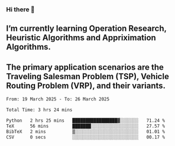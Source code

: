 ### Hi there 👋
## I’m currently learning Operation Research, Heuristic Algorithms and Appriximation Algorithms.
## The primary application scenarios are the Traveling Salesman Problem (TSP), Vehicle Routing Problem (VRP), and their variants.
<!--START_SECTION:waka-->

```txt
From: 19 March 2025 - To: 26 March 2025

Total Time: 3 hrs 24 mins

Python   2 hrs 25 mins   █████████████████▓░░░░░░░   71.24 %
TeX      56 mins         ███████░░░░░░░░░░░░░░░░░░   27.57 %
BibTeX   2 mins          ▒░░░░░░░░░░░░░░░░░░░░░░░░   01.01 %
CSV      0 secs          ░░░░░░░░░░░░░░░░░░░░░░░░░   00.17 %
```

<!--END_SECTION:waka-->
<!--
**Bookervsky/Bookervsky** is a ✨ _special_ ✨ repository because its `README.md` (this file) appears on your GitHub profile.

Here are some ideas to get you started:

- 🔭 I’m currently working on ...
- 🌱 I’m currently learning ...
- 👯 I’m looking to collaborate on ...
- 🤔 I’m looking for help with ...
- 💬 Ask me about ...
- 📫 How to reach me: ...
- 😄 Pronouns: ...
- ⚡ Fun fact: ...
-->
